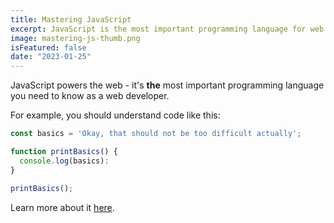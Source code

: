 ```yaml
---
title: Mastering JavaScript
excerpt: JavaScript is the most important programming language for web development. You probably don't know it well enough!
image: mastering-js-thumb.png
isFeatured: false
date: "2023-01-25"
---
```


JavaScript powers the web - it's **the** most important programming language you need to know as a web developer.

For example, you should understand code like this:

```js
const basics = 'Okay, that should not be too difficult actually';

function printBasics() {
  console.log(basics):
}

printBasics();
```

Learn more about it [here](https://academind.com).
